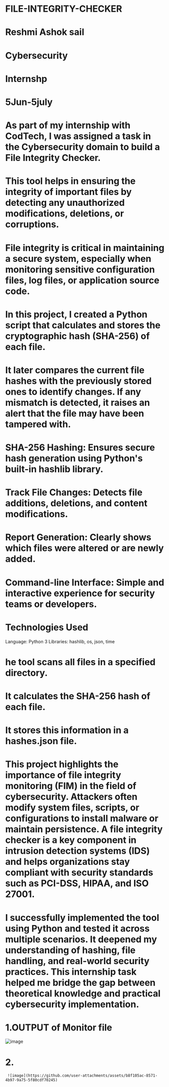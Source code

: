 # FILE-INTEGRITY-CHECKER
# Reshmi Ashok sail
# Cybersecurity
# Internshp 
# 5Jun-5july
# As part of my internship with CodTech, I was assigned a task in the Cybersecurity domain to build a File Integrity Checker. 
# This tool helps in ensuring the integrity of important files by detecting any unauthorized modifications, deletions, or corruptions. 
# File integrity is critical in maintaining a secure system, especially when monitoring sensitive configuration files, log files, or application source code.
# In this project, I created a Python script that calculates and stores the cryptographic hash (SHA-256) of each file.
# It later compares the current file hashes with the previously stored ones to identify changes. If any mismatch is detected, it raises an alert that the file may have been tampered with.
# SHA-256 Hashing: Ensures secure hash generation using Python's built-in hashlib library.
# Track File Changes: Detects file additions, deletions, and content modifications.
# Report Generation: Clearly shows which files were altered or are newly added.
# Command-line Interface: Simple and interactive experience for security teams or developers.
# Technologies Used
   Language: Python 3
   Libraries: hashlib, os, json, time
# he tool scans all files in a specified directory.
# It calculates the SHA-256 hash of each file.
# It stores this information in a hashes.json file.
# This project highlights the importance of file integrity monitoring (FIM) in the field of cybersecurity. Attackers often modify system files, scripts, or configurations to install malware or maintain persistence. A file integrity checker is a key component in intrusion detection systems (IDS) and helps organizations stay compliant with security standards such as PCI-DSS, HIPAA, and ISO 27001.
# I successfully implemented the tool using Python and tested it across multiple scenarios. It deepened my understanding of hashing, file handling, and real-world security practices. This internship task helped me bridge the gap between theoretical knowledge and practical cybersecurity implementation.

# 1.OUTPUT of Monitor file
  ![image](https://github.com/user-attachments/assets/a2f18f9a-c49d-4f21-8575-7eda5863f74d)
 # 2.
     ![image](https://github.com/user-attachments/assets/b8f105ac-8571-4b97-9a75-5f80cdf70245)

      


